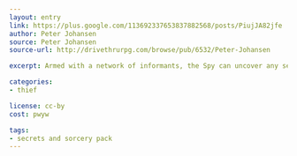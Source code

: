 ```yaml
---
layout: entry
link: https://plus.google.com/113692337653837882568/posts/PiujJA82jfe
author: Peter Johansen
source: Peter Johansen
source-url: http://drivethrurpg.com/browse/pub/6532/Peter-Johansen

excerpt: Armed with a network of informants, the Spy can uncover any secret.

categories:
- thief

license: cc-by
cost: pwyw

tags:
- secrets and sorcery pack
---
```

